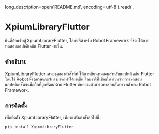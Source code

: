 long_description=open('README.md', encoding='utf-8').read(),
# XpiumLibraryFlutter

ยินดีต้อนรับสู่ XpiumLibraryFlutter, ไลบรารีสำหรับ Robot Framework ที่ช่วยให้การทดสอบแอปพลิเคชัน Flutter ง่ายขึ้น.

## คำอธิบาย

XpiumLibraryFlutter เสนอชุดของคำสั่งที่ทำให้การเขียนทดสอบสำหรับแอปพลิเคชัน Flutter โดยใช้ Robot Framework สามารถทำได้ง่ายขึ้น ไลบรารีนี้เชื่อมโยงระหว่างการทดสอบแอปพลิเคชันบนมือถือที่ถูกพัฒนาด้วย Flutter กับความสามารถทดสอบอันทรงพลังของ Robot Framework.

## การติดตั้ง

เพื่อติดตั้ง XpiumLibraryFlutter, เพียงแค่รันคำสั่งต่อไปนี้:

```bash
pip install XpiumLibraryFlutter
